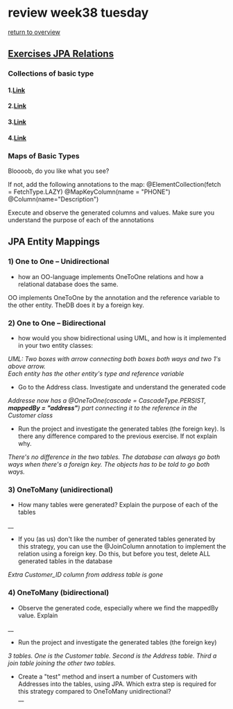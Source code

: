 # review week38 tuesday  
[return to overview](https://github.com/cph-ms782/review_week38)  

  
## [Exercises JPA Relations](https://docs.google.com/document/d/18gU-VJALIQTQeoMx-jmhVq9fb_G7PN4HC_qr7nArkhg/edit#)   
### Collections of basic type  

#### 1.[Link](https://github.com/cph-ms782/review_week38_tuesday/blob/a5b11b3bca65d8cf063b30e57c73a24ae26cf99c/src/main/java/entities/Customer.java#L18)  

#### 2.[Link](https://github.com/cph-ms782/review_week38_tuesday/blob/a5b11b3bca65d8cf063b30e57c73a24ae26cf99c/src/main/java/entities/Customer.java#L29)  

#### 3.[Link](https://github.com/cph-ms782/review_week38_tuesday/blob/master/src/main/java/test/Tester.java)  

#### 4.[Link](https://github.com/cph-ms782/review_week38_tuesday/blob/7475e9e6acd397f7fbf841823579e9163ab8be5a/src/main/java/entities/Customer.java#L27)  
  


### Maps of Basic Types  
Bloooob, do you like what you see?  

If not, add the following annotations to the map:
@ElementCollection(fetch = FetchType.LAZY)
@MapKeyColumn(name = "PHONE")
@Column(name="Description")

Execute and observe the generated columns and values. Make sure you understand the purpose of each of the annotations

## JPA Entity Mappings  

### 1) One to One – Unidirectional  
* how an OO-language implements OneToOne relations and how a relational database does the same.

OO implements OneToOne by the annotation and the reference variable to the other entity. TheDB does it by a foreign key.  

### 2) One to One – Bidirectional  
  * how would you show bidirectional using UML, and how is it implemented in your two entity classes:  
  
_UML: Two boxes with arrow connecting both boxes both ways and two 1's above arrow.  
Each entity has the other entity's type and reference variable_  

* Go to the Address class. Investigate and understand the generated code

_Addresse now has a @OneToOne(cascade = CascadeType.PERSIST, **mappedBy = "address"**) part connecting it to the reference in the Customer class_

* Run the project and investigate the generated tables (the foreign key). Is there any difference compared to the previous exercise. If not explain why.  

_There's no difference in the two tables. The database can always go both ways when there's a foreign key. The objects has to be told to go both ways._
 

### 3) OneToMany (unidirectional)  
 * How many tables were generated? Explain the purpose of each of the tables  

__ 

 * If you (as us) don't like the number of generated tables generated by this strategy, you can use the @JoinColumn annotation to implement the relation using a foreign key. Do this, but before you test, delete ALL generated tables in the database  

_Extra Customer_ID column from address table is gone_



### 4) OneToMany (bidirectional)  
 * Observe the generated code, especially where we find the mappedBy value. Explain  
 
__

 * Run the project and investigate the generated tables (the foreign key)  
 
_3 tables. One is the Customer table. Second is the Address table. Third a join table joining the other two tables._

 * Create a "test" method and insert a number of Customers with Addresses into the tables, using JPA. Which extra step is required for this strategy compared to OneToMany unidirectional?  
__

